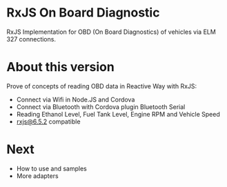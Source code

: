 # RxJS On Board Diagnostic

RxJS Implementation for OBD (On Board Diagnostics) of vehicles via ELM 327 connections.

# About this version

Prove of concepts of reading OBD data in Reactive Way with RxJS:
* Connect via Wifi in Node.JS and Cordova
* Connect via Bluetooth with Cordova plugin Bluetooth Serial
* Reading Ethanol Level, Fuel Tank Level, Engine RPM and Vehicle Speed
* rxjs@6.5.2 compatible

# Next

* How to use and samples
* More adapters
